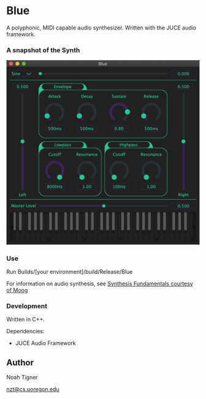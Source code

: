 # Blue

A polyphonic, MIDI capable audio synthesizer. Written with the JUCE audio framework.

### A snapshot of the Synth
![Screenshot](display.png)

### Use

Run Builds/[your environment]/build/Release/Blue

For information on audio synthesis, see [Synthesis Fundamentals courtesy of Moog](https://moogfoundation.org/learning-synthesis/synthesis-fundamentals/)

### Development

Written in C++.

Dependencies: 

* JUCE Audio Framework

## Author

Noah Tigner

nzt@cs.uoregon.edu



